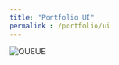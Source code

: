 ```yaml
---
title: "Portfolio UI"
permalink : /portfolio/ui
---
```


![QUEUE](https://user-images.githubusercontent.com/75211263/102404785-66b19580-3fa5-11eb-8ca3-53a7e47d5be2.png)
